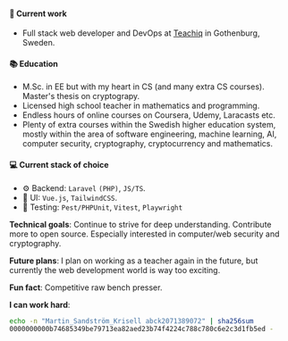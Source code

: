 #### 🎉 Current work

 * Full stack web developer and DevOps at <a target="_blank" href="https://teachiq.com">Teachiq</a> in Gothenburg, Sweden.

#### 📚 Education

 * M.Sc. in EE but with my heart in CS (and many extra CS courses). Master's thesis on cryptograpy.
 * Licensed high school teacher in mathematics and programming. 
 * Endless hours of online courses on Coursera, Udemy, Laracasts etc.
 * Plenty of extra courses within the Swedish higher education system, mostly within the area of software engineering, machine learning, AI, computer security, cryptography, cryptocurrency and mathematics.

#### 💻 Current stack of choice
 * ⚙️ Backend: `Laravel` `(PHP)`, `JS/TS`.
 * 🎨 UI: `Vue.js`, `TailwindCSS`.
 * 🧪 Testing: `Pest/PHPUnit`, `Vitest`, `Playwright`

**Technical goals**: Continue to strive for deep understanding. Contribute more to open source. Especially interested in computer/web security and cryptography.

**Future plans**: I plan on working as a teacher again in the future, but currently the web development world is way too exciting.

**Fun fact**: Competitive raw bench presser.

**I can work hard**:
```bash
echo -n "Martin_Sandström_Krisell abck2071389072" | sha256sum
0000000000b74685349be79713ea82aed23b74f4224c788c780c6e2c3d1fb5ed - 
```
